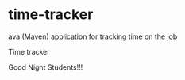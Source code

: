 # time-tracker
ava (Maven) application for tracking time on the job

Time tracker

Good Night Students!!!
